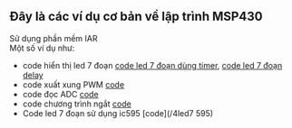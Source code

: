 ## Đây là các ví dụ cơ bản về lập trình MSP430
Sử dụng phần mềm IAR
<br/>
Một số ví dụ như:
- code hiển thị led 7 đoạn [code led 7 đoạn dùng timer](/7doan_timer), [code led 7 đoạn delay](/7doan2)
- code xuất xung PWM [code](/pwm)
- code đọc ADC [code](/adc2)
- code chương trình ngắt [code](/ngat)
- Code led 7 đoạn sử dụng ic595 [code](/4led7 595)

